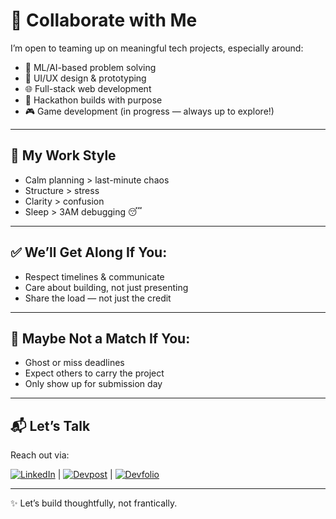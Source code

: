 # 🤝 Collaborate with Me

I’m open to teaming up on meaningful tech projects, especially around:

- 🧠 ML/AI-based problem solving  
- 🎨 UI/UX design & prototyping  
- 🌐 Full-stack web development
- 🚀 Hackathon builds with purpose  
- 🎮 Game development (in progress — always up to explore!)
  
---

## 🧭 My Work Style

- Calm planning > last-minute chaos  
- Structure > stress  
- Clarity > confusion  
- Sleep > 3AM debugging 😴

---

## ✅ We’ll Get Along If You:

- Respect timelines & communicate 
- Care about building, not just presenting  
- Share the load — not just the credit  

---

## 🚫 Maybe Not a Match If You:

- Ghost or miss deadlines  
- Expect others to carry the project  
- Only show up for submission day  

---

## 📬 Let’s Talk

Reach out via:

[![LinkedIn](https://img.shields.io/badge/LinkedIn-%230077B5.svg?logo=linkedin&logoColor=white)](https://www.linkedin.com/in/vaibhavi-srivastava-99a572348/)  | [![Devpost](https://img.shields.io/badge/Devpost-Profile-blue?logo=devpost)](https://devpost.com/yourusername) | 
[![Devfolio](https://img.shields.io/badge/Devfolio-Profile-0A0A0A?logo=devfolio&logoColor=white)](https://devfolio.co/@yourusername)


---

✨ Let’s build thoughtfully, not frantically.

